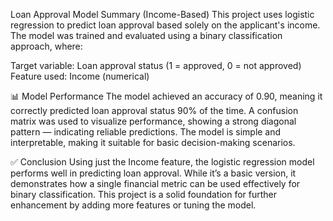  Loan Approval Model Summary (Income-Based)
This project uses logistic regression to predict loan approval based solely on the applicant's income. The model was trained and evaluated using a binary classification approach, where:

Target variable: Loan approval status (1 = approved, 0 = not approved)
Feature used: Income (numerical)

📊 Model Performance
The model achieved an accuracy of 0.90, meaning it correctly predicted loan approval status 90% of the time.
A confusion matrix was used to visualize performance, showing a strong diagonal pattern — indicating reliable predictions.
The model is simple and interpretable, making it suitable for basic decision-making scenarios.

✅ Conclusion
Using just the Income feature, the logistic regression model performs well in predicting loan approval. While it’s a basic version, it demonstrates how a single financial metric can be used effectively for binary classification. This project is a solid foundation for further enhancement by adding more features or tuning the model.
